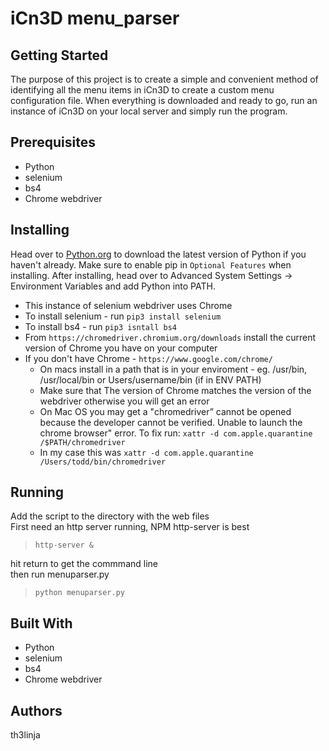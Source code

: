 # iCn3D menu_parser

## Getting Started
The purpose of this project is to create a simple and convenient method of identifying all the menu items in iCn3D to create a custom menu configuration file. When everything is downloaded and ready to go, run an instance of iCn3D on your local server and simply run the program.

## Prerequisites
* Python
* selenium
* bs4
* Chrome webdriver

## Installing
Head over to [Python.org](https://www.python.org/) to download the latest version of Python if you haven't already. Make sure to enable pip in  `Optional Features` when installing. After installing, head over to Advanced System Settings -> Environment Variables and add Python into PATH. 
* This instance of selenium webdriver uses Chrome
* To install selenium - run `pip3 install selenium`
* To install bs4 - run `pip3 isntall bs4`
* From `https://chromedriver.chromium.org/downloads` install the current version of Chrome you have on your computer
* If you don't have Chrome - `https://www.google.com/chrome/`
  * On macs install in a path that is in your enviroment - eg. /usr/bin, /usr/local/bin or Users/username/bin (if in ENV PATH)
  * Make sure that The version of Chrome matches the version of the webdriver otherwise you will get an error
  * On Mac OS you may get a "chromedriver” cannot be opened because the developer cannot be verified. Unable to launch the chrome browser" error. To fix run: `xattr -d com.apple.quarantine /$PATH/chromedriver` 
  * In my case this was `xattr -d com.apple.quarantine /Users/todd/bin/chromedriver`
 
## Running
Add the script to the directory with the web files <br>
First need an http server running, NPM http-server is best<br>
> `http-server &`
>
hit return to get the commmand line <br>
then run menuparser.py<br>
> `python menuparser.py`
> 


## Built With
* Python
* selenium
* bs4
* Chrome webdriver
  
## Authors
th3linja
